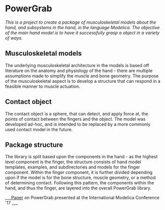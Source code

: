 # PowerGrab
_This is a project to create a package of musculoskeletal models about the hand, and subsystems in the hand, in the language Modelica. The objective of the main hand model is to have it successfully grasp a object in a variety of ways._

## Musculoskeletal models

The underlying musculoskeletal architecture in the models is based off literature on the anatomy and physiology of the hand - there are multiple assumptions made to simplify the muscle and bone geometry. The purpose of the musculoskeletal aspect is to develop a structure that can respond in a feasible manner to muscle actuation.

## Contact object

The contact object is a sphere, that can detect, and apply force at, the points of contact between the fingers and the object. The model was developed ad-hoc, and is intended to be replaced by a more commonly used contact model in the future.

## Package structure

The library is split based upon the components in the hand - as the highest level component is the finger, the structure consists of hand model templates, examples, and subdirectories and models for the finger component. Within the finger component, it is further divided depending upon if the model is for the bone structure, muscle geometry, or a method of determining contact. Following this pattern, the components within the hand, and thus the finger, are layered into the overall PowerGrab library.

___[Paper](https://modelica.org/events/modelica2017/proceedings/html/submissions/ecp17132745_SwaminathanAndreasson.pdf) on PowerGrab presented at the International Modelica Conference '17 ___
